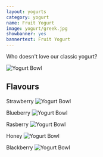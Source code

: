 ```yaml
---
layout: yogurts
category: yogurt
name: Fruit Yogurt
image: yogurt/greek.jpg
showbanner: yes
bannertext: Fruit Yogurt
---
```


Who doesn't love our classic yogurt?


![Yogurt Bowl](http://upload.wikimedia.org/wikipedia/commons/2/2c/Labneh01.jpg)

## Flavours

Strawberry
![Yogurt Bowl](http://upload.wikimedia.org/wikipedia/commons/2/2c/Labneh01.jpg)

Blueberry
![Yogurt Bowl](http://upload.wikimedia.org/wikipedia/commons/2/2c/Labneh01.jpg)

Rasberry
![Yogurt Bowl](http://upload.wikimedia.org/wikipedia/commons/2/2c/Labneh01.jpg)

Honey
![Yogurt Bowl](http://upload.wikimedia.org/wikipedia/commons/2/2c/Labneh01.jpg)

Blackberry
![Yogurt Bowl](http://upload.wikimedia.org/wikipedia/commons/2/2c/Labneh01.jpg)